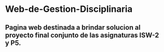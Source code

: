 # Web-de-Gestion-Disciplinaria

## Pagina web destinada a brindar solucion al proyecto final conjunto de las asignaturas ISW-2 y P5.